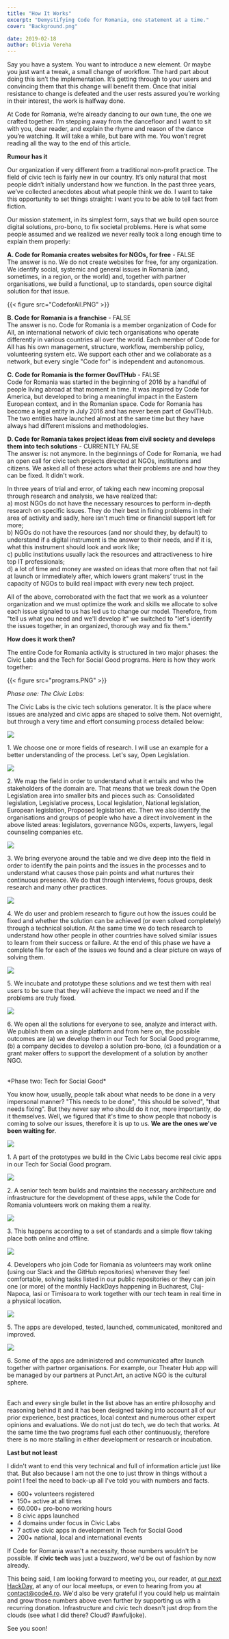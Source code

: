 ```yaml
---
title: "How It Works"
excerpt: "Demystifying Code for Romania, one statement at a time."
cover: "Background.png"

date: 2019-02-18
author: Olivia Vereha
---
```


Say you have a system. You want to introduce a new element. Or maybe you just want a tweak, a small change of workflow. The hard part about doing this isn’t the implementation. It’s getting through to your users and convincing them that this change will benefit them. Once that initial resistance to change is defeated and the user rests assured you’re working in their interest, the work is halfway done. 

At Code for Romania, we’re already dancing to our own tune, the one we crafted together. I’m stepping away from the dancefloor and I want to sit with you, dear reader, and explain the rhyme and reason of the dance you’re watching. It will take a while, but bare with me. You won’t regret reading all the way to the end of this article. 

**Rumour has it**

Our organization if very different from a traditional non-profit practice. The field of civic tech is fairly new in our country. It’s only natural that most people didn’t initially understand how we function. In the past three years, we’ve collected anecdotes about what people think we do. I want to take this opportunity to set things straight: I want you to be able to tell fact from fiction.

Our mission statement, in its simplest form, says that we build open source digital solutions, pro-bono, to fix societal problems. Here is what some people assumed and we realized we never really took a long enough time to explain them properly:

**A. Code for Romania creates websites for NGOs, for free** - FALSE   
The answer is no. We do not create websites for free, for any organization. We identify social, systemic and general issues in Romania (and, sometimes, in a region, or the world) and, together with partner organisations, we build a functional, up to standards, open source digital solution for that issue.

{{< figure src="CodeforAll.PNG" >}}

**B. Code for Romania is a franchise** - FALSE   
The answer is no. Code for Romania is a member organization of Code for All, an international network of civic tech organisations who operate differently in various countries all over the world. Each member of Code for All has his own management, structure, workflow, membership policy, volunteering system etc. We support each other and we collaborate as a network, but every single "Code for" is independent and autonomous.

**C. Code for Romania is the former GovITHub** - FALSE   
Code for Romania was started in the beginning of 2016 by a handful of people living abroad at that moment in time. It was inspired by Code for America, but developed to bring a meaningful impact in the Eastern European context, and in the Romanian space. Code for Romania has become a legal entity in July 2016 and has never been part of GovITHub. The two entities have launched almost at the same time but they have always had different missions and methodologies.

**D. Code for Romania takes project ideas from civil society and develops them into tech solutions** - CURRENTLY FALSE   
The answer is: not anymore. In the beginnings of Code for Romania, we had an open call for civic tech projects directed at NGOs, institutions and citizens. We asked all of these actors what their problems are and how they can be fixed. It didn't work.

In three years of trial and error, of taking each new incoming proposal through research and analysis, we have realized that:   
a) most NGOs do not have the necessary resources to perform in-depth research on specific issues. They do their best in fixing problems in their area of activity and sadly, here isn't much time or financial support left for more;   
b) NGOs do not have the resources (and nor should they, by default) to understand if a digital instrument is the answer to their needs, and if it is, what this instrument should look and work like;   
c) public institutions usually lack the resources and attractiveness to hire top IT professionals;   
d) a lot of time and money are wasted on ideas that more often that not fail at launch or immediately after, which lowers grant makers’ trust in the capacity of NGOs to build  real impact with every new tech project.

All of the above, corroborated with the fact that we work as a volunteer organization and we must optimize the work and skills we allocate to solve each issue signaled to us has led us to change our model. Therefore, from "tell us what you need and we'll develop it" we switched to "let's identify the issues together, in an organized, thorough way and fix them."

**How does it work then?**

The entire Code for Romania activity is structured in two major phases: the Civic Labs and the Tech for Social Good programs. Here is how they work together:

{{< figure src="programs.PNG" >}}

*Phase one: The Civic Labs:*

The Civic Labs is the civic tech solutions generator. It is the place where issues are analyzed and civic apps are shaped to solve them. Not overnight, but through a very time and effort consuming process detailed below:

<div class="media">
  <div class="media-left">
    <p class="image is-96x96">
      <img src="CivicLab01.PNG">
    </p>
  </div>
  <div class="media-content">
      <p>
        1. We choose one or more fields of research. I will use an example for a better understanding of the process. Let's say, Open Legislation.
      </p>
  </div>
</div>

<div class="media">
  <div class="media-left">
    <p class="image is-96x96">
      <img src="CivicLab02.PNG">
    </p>
  </div>
  <div class="media-content">
      <p>
        2. We map the field in order to understand what it entails and who the stakeholders of the domain are. That means that we break down the Open Legislation area into smaller bits and pieces such as: Consolidated legislation, Legislative process, Local legislation, National legislation, European legislation, Proposed legislation etc. Then we also identify the organisations and groups of people who have a direct involvement in the above listed areas: legislators, governance NGOs, experts, lawyers, legal counseling companies etc.
      </p>
  </div>
</div>

<div class="media">
  <div class="media-left">
    <p class="image is-96x96">
      <img src="CivicLab03.PNG">
    </p>
  </div>
  <div class="media-content">
      <p>
        3. We bring everyone around the table and we dive deep into the field in order to identify the pain points and the issues in the processes and to understand what causes those pain points and what nurtures their continuous presence. We do that through interviews, focus groups, desk research and many other practices.
      </p>
  </div>
</div>

<div class="media">
  <div class="media-left">
    <p class="image is-96x96">
      <img src="CivicLab04.PNG">
    </p>
  </div>
  <div class="media-content">
      <p>
        4. We do user and problem research to figure out how the issues could be fixed and whether the solution can be achieved (or even solved completely) through a technical solution. At the same time we do tech research to understand how other people in other countries have solved similar issues to learn from their success or failure. At the end of this phase we have a complete file for each of the issues we found and a clear picture on ways of solving them.
      </p>
  </div>
</div>

<div class="media">
  <div class="media-left">
    <p class="image is-96x96">
      <img src="CivicLab05.PNG">
    </p>
  </div>
  <div class="media-content">
      <p>
        5. We incubate and prototype these solutions and we test them with real users to be sure that they will achieve the impact we need and if the problems are truly fixed.
      </p>
  </div>
</div>

<div class="media">
  <div class="media-left">
    <p class="image is-96x96">
      <img src="CivicLab06.PNG">
    </p>
  </div>
  <div class="media-content">
      <p>
        6. We open all the solutions for everyone to see, analyze and interact with. We publish them on a single platform and from here on, the possible outcomes are (a) we develop them in our Tech for Social Good programme, (b) a company decides to develop a solution pro-bono, (c) a foundation or a grant maker offers to support the development of a solution by another NGO.
      </p>
  </div>
</div>

<br>
*Phase two: Tech for Social Good*

You know how, usually, people talk about what needs to be done in a very impersonal manner? "This needs to be done", "this should be solved", "that needs fixing". But they never say who should do it nor, more importantly, do it themselves. Well, we figured that it's time to show people that nobody is coming to solve our issues, therefore it is up to us. **We are the ones we've been waiting for**.

<div class="media">
  <div class="media-left">
    <p class="image is-96x96">
      <img src="tfsg01.PNG">
    </p>
  </div>
  <div class="media-content">
      <p>
        1. A part of the prototypes we build in the Civic Labs become real civic apps in our Tech for Social Good program.
      </p>
  </div>
</div>

<div class="media">
  <div class="media-left">
    <p class="image is-96x96">
      <img src="tfsg02.PNG">
    </p>
  </div>
  <div class="media-content">
      <p>
        2. A senior tech team builds and maintains the necessary architecture and infrastructure for the development of these apps, while the Code for Romania volunteers work on making them a reality.
      </p>
  </div>
</div>

<div class="media">
  <div class="media-left">
    <p class="image is-96x96">
      <img src="tfsg03.PNG">
    </p>
  </div>
  <div class="media-content">
      <p>
        3. This happens according to a set of standards and a simple flow taking place both online and offline.
      </p>
  </div>
</div>

<div class="media">
  <div class="media-left">
    <p class="image is-96x96">
      <img src="tfsg04.PNG">
    </p>
  </div>
  <div class="media-content">
      <p>
        4. Developers who join Code for Romania as volunteers may work online (using our Slack and the GitHub repositories) whenever they feel comfortable, solving tasks listed in our public repositories or they can join one (or more) of the monthly HackDays happening in Bucharest, Cluj-Napoca, Iasi or Timisoara to work together with our tech team in real time in a physical location.
      </p>
  </div>
</div>

<div class="media">
  <div class="media-left">
    <p class="image is-96x96">
      <img src="tfsg05.PNG">
    </p>
  </div>
  <div class="media-content">
      <p>
        5. The apps are developed, tested, launched, communicated, monitored and improved.
      </p>
  </div>
</div>

<div class="media">
  <div class="media-left">
    <p class="image is-96x96">
      <img src="tfsg06.PNG">
    </p>
  </div>
  <div class="media-content">
      <p>
        6. Some of the apps are administered and communicated after launch together with partner organisations. For example, our Theater Hub app will be managed by our partners at Punct.Art, an active NGO is the cultural sphere.
      </p>
  </div>
</div>

<br>
Each and every single bullet in the list above has an entire philosophy and reasoning behind it and it has been designed taking into account all of our prior experience, best practices, local context and numerous other expert opinions and evaluations. We do not just do tech, we do tech that works. At the same time the two programs fuel each other continuously, therefore there is no more stalling in either development or research or incubation.

**Last but not least**

I didn't want to end this very technical and full of information article just like that. But also because I am not the one to just throw in things without a point I feel the need to back-up all I've told you with numbers and facts.

* 600+ volunteers registered 
* 150+ active at all times
* 60.000+ pro-bono working hours
* 8 civic apps launched 
* 4 domains under focus in Civic Labs
* 7 active civic apps in development in Tech for Social Good
* 200+ national, local and international events 

If Code for Romania wasn't a necessity, those numbers wouldn't be possible. If **civic tech** was just a buzzword, we'd be out of fashion by now already. 

This being said, I am looking forward to meeting you, our reader, at [our next HackDay](https://tfsg.code4.ro/), at any of our local meetups, or even to hearing from you at contact@code4.ro. We'd also be very grateful if you could help us maintain and grow those numbers above even further by supporting us with a recurring donation. Infrastructure and civic tech doesn't just drop from the clouds (see what I did there? Cloud? #awfuljoke). 

See you soon! 





